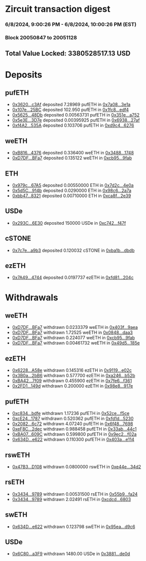 # Zircuit transaction digest
### 6/8/2024, 9:00:26 PM - 6/8/2024, 10:00:26 PM (EST)
### Block 20050847 to 20051128

## Total Value Locked: 3380528517.13 USD

# Deposits
## pufETH
- [0x3620...c3Af](https://etherscan.io/address/0x3620880D4AdA03012a370117FBB4f8eD888fc3Af) deposited 7.28969 pufETH in [0x7a08...3e1a](https://etherscan.io/tx/0x3620880D4AdA03012a370117FBB4f8eD888fc3Af)
- [0x107e...25BC](https://etherscan.io/address/0x107eB04F4634bB1250343CE61f9fA78764D725BC) deposited 102.950 pufETH in [0x1fc8...edf4](https://etherscan.io/tx/0x107eB04F4634bB1250343CE61f9fA78764D725BC)
- [0x5625...48Db](https://etherscan.io/address/0x562564bd1741AA6D44d7a060A785FFffd29348Db) deposited 0.00563731 pufETH in [0x351e...a752](https://etherscan.io/tx/0x562564bd1741AA6D44d7a060A785FFffd29348Db)
- [0x5e3E...3D7e](https://etherscan.io/address/0x5e3E887cED268494C437ffe2F2904ED9fDcA3D7e) deposited 0.00395925 pufETH in [0x6938...27af](https://etherscan.io/tx/0x5e3E887cED268494C437ffe2F2904ED9fDcA3D7e)
- [0xf4A2...535A](https://etherscan.io/address/0xf4A210b19a1f47dC2f79824aD937C72a657E535A) deposited 0.103706 pufETH in [0xd9c4...6276](https://etherscan.io/tx/0xf4A210b19a1f47dC2f79824aD937C72a657E535A)
## weETH
- [0xB816...4376](https://etherscan.io/address/0xB816F3569d182C2A6Be3132C72441d024BC84376) deposited 0.336400 weETH in [0x3488...1748](https://etherscan.io/tx/0xB816F3569d182C2A6Be3132C72441d024BC84376)
- [0xD7DF...BFa7](https://etherscan.io/address/0xD7DF7E085214743530afF339aFC420c7c720BFa7) deposited 0.135122 weETH in [0xcb95...9fab](https://etherscan.io/tx/0xD7DF7E085214743530afF339aFC420c7c720BFa7)
## ETH
- [0x979c...67A5](https://etherscan.io/address/0x979c94Df7C5659B3ddab2dC10B20eaA06c4e67A5) deposited 0.00550000 ETH in [0x7d2c...4e0a](https://etherscan.io/tx/0x979c94Df7C5659B3ddab2dC10B20eaA06c4e67A5)
- [0x5d5C...914b](https://etherscan.io/address/0x5d5C063f8f88DEc00347e702c352eEa25891914b) deposited 0.0290000 ETH in [0x98c6...2a7a](https://etherscan.io/tx/0x5d5C063f8f88DEc00347e702c352eEa25891914b)
- [0xbb47...8321](https://etherscan.io/address/0xbb47A1B487B7AF5e594bFe7f1aFFdB53D9748321) deposited 0.00710000 ETH in [0xca8f...2e39](https://etherscan.io/tx/0xbb47A1B487B7AF5e594bFe7f1aFFdB53D9748321)
## USDe
- [0x293C...6E30](https://etherscan.io/address/0x293C6937D8D82e05B01335F7B33FBA0c8e256E30) deposited 150000 USDe in [0xc742...f47f](https://etherscan.io/tx/0x293C6937D8D82e05B01335F7B33FBA0c8e256E30)
## cSTONE
- [0x7c7e...a9b3](https://etherscan.io/address/0x7c7eebFD4362d01095Ef1C65881B2fdd34C0a9b3) deposited 0.120032 cSTONE in [0xba1b...dbdb](https://etherscan.io/tx/0x7c7eebFD4362d01095Ef1C65881B2fdd34C0a9b3)
## ezETH
- [0x7A49...4744](https://etherscan.io/address/0x7A493Be5c2ce014cD049Bf178a1ac0Db1B434744) deposited 0.0197737 ezETH in [0xfd81...204c](https://etherscan.io/tx/0x7A493Be5c2ce014cD049Bf178a1ac0Db1B434744)
# Withdrawals
## weETH
- [0xD7DF...BFa7](https://etherscan.io/address/0xD7DF7E085214743530afF339aFC420c7c720BFa7) withdrawn 0.0233379 weETH in [0x403f...9aea](https://etherscan.io/tx/0xD7DF7E085214743530afF339aFC420c7c720BFa7)
- [0xD7DF...BFa7](https://etherscan.io/address/0xD7DF7E085214743530afF339aFC420c7c720BFa7) withdrawn 1.72525 weETH in [0x0848...daa3](https://etherscan.io/tx/0xD7DF7E085214743530afF339aFC420c7c720BFa7)
- [0xD7DF...BFa7](https://etherscan.io/address/0xD7DF7E085214743530afF339aFC420c7c720BFa7) withdrawn 0.224077 weETH in [0xcb95...9fab](https://etherscan.io/tx/0xD7DF7E085214743530afF339aFC420c7c720BFa7)
- [0xD7DF...BFa7](https://etherscan.io/address/0xD7DF7E085214743530afF339aFC420c7c720BFa7) withdrawn 0.00461732 weETH in [0x49d5...185e](https://etherscan.io/tx/0xD7DF7E085214743530afF339aFC420c7c720BFa7)
## ezETH
- [0x6228...A58e](https://etherscan.io/address/0x6228A784FDe4d633BdCf6051558f4495707dA58e) withdrawn 0.145316 ezETH in [0x9119...e02c](https://etherscan.io/tx/0x6228A784FDe4d633BdCf6051558f4495707dA58e)
- [0x3B0a...2bB6](https://etherscan.io/address/0x3B0aF90fcf92Dd2D24Aa3D45ae4ADDf10c752bB6) withdrawn 0.577700 ezETH in [0xa246...b52b](https://etherscan.io/tx/0x3B0aF90fcf92Dd2D24Aa3D45ae4ADDf10c752bB6)
- [0xBA42...7f09](https://etherscan.io/address/0xBA42cAec15f9c5A529438D74d62381f47f5f7f09) withdrawn 0.455900 ezETH in [0x7fe6...f361](https://etherscan.io/tx/0xBA42cAec15f9c5A529438D74d62381f47f5f7f09)
- [0x2FD1...149d](https://etherscan.io/address/0x2FD1B31232f94B51C8006c69F8a74320b3e0149d) withdrawn 0.200000 ezETH in [0x98e8...917e](https://etherscan.io/tx/0x2FD1B31232f94B51C8006c69F8a74320b3e0149d)
## pufETH
- [0xc834...bdfe](https://etherscan.io/address/0xc8345631e837D07D13d9851C14eC22072EACbdfe) withdrawn 1.17236 pufETH in [0x52ce...f5ce](https://etherscan.io/tx/0xc8345631e837D07D13d9851C14eC22072EACbdfe)
- [0xcE24...1787](https://etherscan.io/address/0xcE24b3E6D91f7bd04B7Eb602DE1AbEb5Aa031787) withdrawn 0.520362 pufETH in [0xfd1d...5230](https://etherscan.io/tx/0xcE24b3E6D91f7bd04B7Eb602DE1AbEb5Aa031787)
- [0x2082...6c72](https://etherscan.io/address/0x2082Fd1e6cA8Fe62d986dd6086E06D87d5c86c72) withdrawn 4.07240 pufETH in [0x6f48...7698](https://etherscan.io/tx/0x2082Fd1e6cA8Fe62d986dd6086E06D87d5c86c72)
- [0xeF8C...2dec](https://etherscan.io/address/0xeF8C764aC16FF11B4A2d18F963d6E44C3bB52dec) withdrawn 0.988458 pufETH in [0x33ab...44c1](https://etherscan.io/tx/0xeF8C764aC16FF11B4A2d18F963d6E44C3bB52dec)
- [0xBA07...609C](https://etherscan.io/address/0xBA0744F843B2F45e9AD19f59E3d9e5367b62609C) withdrawn 0.599800 pufETH in [0x9ec2...f02a](https://etherscan.io/tx/0xBA0744F843B2F45e9AD19f59E3d9e5367b62609C)
- [0x634D...e622](https://etherscan.io/address/0x634D4f0d3cE5FDDd3D638962557105E1D07be622) withdrawn 0.110300 pufETH in [0x403a...e114](https://etherscan.io/tx/0x634D4f0d3cE5FDDd3D638962557105E1D07be622)
## rswETH
- [0x47B3...D108](https://etherscan.io/address/0x47B3cF892AAf8Eb7736f463f6b246B6f1BFcD108) withdrawn 0.0800000 rswETH in [0xe44e...34d2](https://etherscan.io/tx/0x47B3cF892AAf8Eb7736f463f6b246B6f1BFcD108)
## rsETH
- [0x3434...9789](https://etherscan.io/address/0x34349c5569e7B846c3558961552D2202760A9789) withdrawn 0.00531500 rsETH in [0x55b9...fa24](https://etherscan.io/tx/0x34349c5569e7B846c3558961552D2202760A9789)
- [0x3434...9789](https://etherscan.io/address/0x34349c5569e7B846c3558961552D2202760A9789) withdrawn 2.02491 rsETH in [0xcdcd...6803](https://etherscan.io/tx/0x34349c5569e7B846c3558961552D2202760A9789)
## swETH
- [0x634D...e622](https://etherscan.io/address/0x634D4f0d3cE5FDDd3D638962557105E1D07be622) withdrawn 0.123798 swETH in [0x95ea...d9c6](https://etherscan.io/tx/0x634D4f0d3cE5FDDd3D638962557105E1D07be622)
## USDe
- [0x6C80...a3F9](https://etherscan.io/address/0x6C802B2E918050D28de3D05E636cB1C3ffb7a3F9) withdrawn 1480.00 USDe in [0x3881...de0d](https://etherscan.io/tx/0x6C802B2E918050D28de3D05E636cB1C3ffb7a3F9)
